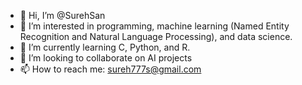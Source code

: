 - 👋 Hi, I’m @SurehSan
- 👀 I’m interested in programming, machine learning (Named Entity Recognition and Natural Language Processing), and data science.
- 🌱 I’m currently learning C, Python, and R.
- 💞️ I’m looking to collaborate on AI projects
- 📫 How to reach me: sureh777s@gmail.com 

<!---
SurehSan/SurehSan is a ✨ special ✨ repository because its `README.md` (this file) appears on your GitHub profile.
You can click the Preview link to take a look at your changes.
--->
